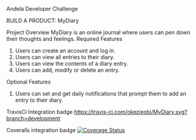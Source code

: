 Andela Developer Challenge

BUILD A PRODUCT: MyDiary

Project Overview
MyDiary is an online journal where users can pen down their thoughts and feelings.
Required Features
1. Users can create an account and log in.
2. Users can view all entries to their diary.
3. Users can view the contents of a diary entry.
4. Users can add, modify or delete an entry.

Optional Features
1. Users can set and get daily notifications that prompt them to add an entry to their diary.

TravisCi Integration badge
https://travis-ci.com/okezieobi/MyDiary.svg?branch=development

Coveralls integration badge
[![Coverage Status](https://coveralls.io/repos/github/okezieobi/MyDiary/badge.svg?branch=development)](https://coveralls.io/github/okezieobi/MyDiary?branch=development)